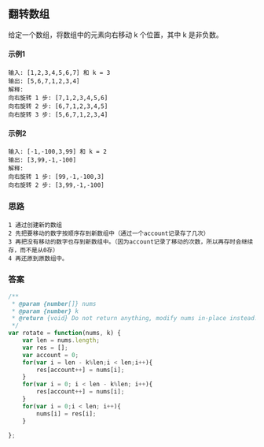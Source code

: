 ## 翻转数组
  给定一个数组，将数组中的元素向右移动 k 个位置，其中 k 是非负数。  
#### 示例1
    输入: [1,2,3,4,5,6,7] 和 k = 3
    输出: [5,6,7,1,2,3,4]
    解释:
    向右旋转 1 步: [7,1,2,3,4,5,6]
    向右旋转 2 步: [6,7,1,2,3,4,5]
    向右旋转 3 步: [5,6,7,1,2,3,4]  
#### 示例2
    输入: [-1,-100,3,99] 和 k = 2
    输出: [3,99,-1,-100]
    解释: 
    向右旋转 1 步: [99,-1,-100,3]
    向右旋转 2 步: [3,99,-1,-100] 
### 思路
    1 通过创建新的数组
    2 先把要移动的数字按顺序存到新数组中（通过一个account记录存了几次）
    3 再把没有移动的数字也存到新数组中。（因为account记录了移动的次数，所以再存时会继续存，而不是从0存）
    4 再还原到原数组中。
### 答案  
```  javascript
/**
 * @param {number[]} nums
 * @param {number} k
 * @return {void} Do not return anything, modify nums in-place instead.
 */
var rotate = function(nums, k) {
    var len = nums.length;
    var res = [];
    var account = 0;
    for(var i = len - k%len;i < len;i++){
        res[account++] = nums[i];
    }
    for(var i = 0; i < len - k%len; i++){
        res[account++] = nums[i];
    }
    for(var i = 0;i < len; i++){
        nums[i] = res[i];
    }

};
```